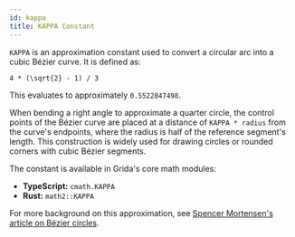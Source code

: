 ```yaml
---
id: kappa
title: KAPPA Constant
---
```


`KAPPA` is an approximation constant used to convert a circular arc into a cubic Bézier curve. It is defined as:

```
4 * (\sqrt{2} - 1) / 3
```

This evaluates to approximately `0.5522847498`.

When bending a right angle to approximate a quarter circle, the control points of the Bézier curve are placed at a distance of `KAPPA * radius` from the curve's endpoints, where the radius is half of the reference segment's length. This construction is widely used for drawing circles or rounded corners with cubic Bézier segments.

The constant is available in Grida's core math modules:

- **TypeScript:** `cmath.KAPPA`
- **Rust:** `math2::KAPPA`

For more background on this approximation, see [Spencer Mortensen's article on Bézier circles](https://spencermortensen.com/articles/bezier-circle/).
